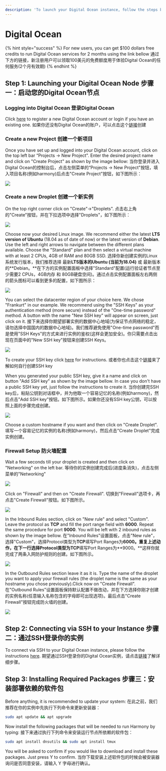 ```yaml
---
description: 'To launch your Digital Ocean instance, follow the steps below.'
---
```


# Digital Ocean

{% hint style="success" %}
For new users, you can get $100 dollars free credits to run Digital Ocean services for 2 months using the link bellow 通过下方的链接，新注册用户可以领取100美元的免费额度用于体验Digital Ocean的任何服务\(2个月有效期\)
{% endhint %}

## Step 1: Launching your Digital Ocean Node 步骤一：启动您的Digital Ocean节点 <a id="step-1-launching-your-aws-node"></a>

### Logging into **Digital Ocean 登录**Digital Ocean <a id="logging-into-vultr"></a>

[​](https://www.digitalocean.com/)Click [here](https://m.do.co/c/a2c4c02a60b2) to register a new Digital Ocean account or login if you have an existing one. 如果你还没有Digital Ocean的账户，可以点击这个[链接](https://m.do.co/c/a2c4c02a60b2)创建

### Create a new P**roject 创建一个新项目** <a id="create-a-new-instance"></a>

Once you have set up and logged into your Digital Ocean account, click on the top left bar “Projects -&gt; New Project". Enter the desired project name and click on "Create Project" as shown by the image bellow: 当你登录并进入Digital Ocean的控制台后，点击左侧菜单的“Projects -&gt; New Project"按钮，填入项目名称\(例如harmony\)后点击"Create Project"按钮，如下图所示：

![](../../.gitbook/assets/do1-1.png)

### Create a new Droplet 创建一个新实例 <a id="create-a-new-instance"></a>

On the top right corner click on "Create"-&gt;"Droplets". 点击右上角的"Create"按钮，并在下拉选项中选择"Droplets"，如下图所示：

![](../../.gitbook/assets/do2.png)

Choose now your desired Linux image. We recommend either the latest **LTS version of Ubuntu** \(18.04 as of date of now\) or the latest version of **Debian**. Use the left and right arrows to navigate between the different plans available. Choose the "Standard" plan and then select a virtual machine with at least 2 CPUs, 4GB of RAM and 80GB SSD. 选择你新创建实例的Linux系统发行版本，我们推荐选择 最新**LTS版本的Ubuntu \(**当前为18.04**\)** 或 最新版本的**Debian。**在下方的实例配置面板中选择"Standard"配置\(运行验证者节点至少需要2 CPUs，4GB内存 和 80GB硬盘空间\)。通过点击实例配置面板左右两侧的箭头图标可以看到更多的配置，如下图所示：

![](../../.gitbook/assets/do3.1-1.png)

You can select the datacenter region of your choice here. We chose "Frankurt" in our example. We recommend using the "SSH Keys" as your authentication method \(more secure\) instead of the "One-time password" method. A button with the name "New SSH key" will appear on screen, just click on it. 接下来选择你期望部署实例的数据中心地域\(为保证节点网络的稳定，请勿选择中国国内的数据中心地域\)。我们推荐避免使用"One-time password"而是使用"SSH Keys"的方式来进行实例的鉴权\(这样会更加安全\)。你只需要点击出现在页面中的"New SSH key"按钮来创建SSH Keys。

![](../../.gitbook/assets/do3.2.png)

To create your SSH key click [here](https://www.digitalocean.com/docs/droplets/how-to/add-ssh-keys/) for instructions. 或者你也点击这个[链接](https://www.digitalocean.com/docs/droplets/how-to/add-ssh-keys/)来了解如何自行创建SSH key

When you generated your public SSH key, give it a name and click on button "Add SSH key" as shown by the image bellow. In case you don't have a public SSH key yet, just follow the instructions to create it. 当你创建完SSH key后，粘贴公钥到对话框中，并为他取一个容易记忆的名称\(例如harmony\)，然后点击"Add SSH key"按钮。如下图所示。如果你还没有SSH key公钥，可以按照上面的步骤完成创建。

![](../../.gitbook/assets/do3.3-1.png)

Choose a custom hostname if you want and then click on "Create Droplet". 填写一个容易记忆的实例的名称\(例如harmony\)，然后点击"Create Droplet"完成实例创建。

### Firewall Setup 防火墙配置 <a id="firewall-setup"></a>

Wait a few seconds till your droplet is created and then click on "Networking" on the left bar. 等待你的实例创建完成后\(进度条消失\)，点击左侧菜单的"Networking"

![](../../.gitbook/assets/do4-1.png)

Click on "Firewall" and then on "Create Firewall". 切换到"Firewall"选项卡，再点击"Create Firewall"按钮。如下图所示。

![](../../.gitbook/assets/do5-1.png)

In the Inbound Rules section, click on "New rule" and select "Custom". Leave the protocol as **TCP** and fill the port range field with **6000**. Repeat the same procedure for port **9000**. You will be left with 2 inbound rules as shown by the image bellow. 在"Inbound Rules"设置面板，点击"New rule"，选择"Custom"，选择Protocol类型为**TCP**填写Port Ranges为**6000。**重复上述动作，在下一行选择Protocol类型为**TCP**填写Port Ranges为**9000。**这样你就完成了两条入网防护规则的创建。如下图所示。

![](../../.gitbook/assets/do5.1-1.png)

In the Outbound Rules section leave it as it is. Type the name of the droplet you want to apply your firewall rules \(the droplet name is the same as your hostname you chose previously\).Click now on "Create Firewall". 在"Outbound Rules"设置面板保持默认配置不做改动，并在下方选择你刚才创建的实例名称\(任意输入名称包含的字母即可出现选项\)。最后点击"Create Firewall"按钮完成防火墙的创建。

![](../../.gitbook/assets/do5.2.png)

## **Step 2: Connecting via SSH to your Instance 步骤二：通过SSH登录你的实例** <a id="step-2-connecting-to-your-vultr-node"></a>

To connect via SSH to your Digital Ocean instance, please follow the instructions [here](https://www.digitalocean.com/docs/droplets/how-to/connect-with-ssh/). 期望通过SSH登录你的Digital Ocean实例，请点击[链接](https://www.digitalocean.com/docs/droplets/how-to/connect-with-ssh/)了解详细步骤。

## Step 3: Installing Required Packages 步骤三：安装部署依赖的软件包

Before anything, it is recommended to update your system: 在此之前，我们推荐在你的实例中先执行下列命令来更新安装器：

```bash
sudo apt update && apt upgrade
```

Now install the following packages that will be needed to run Harmony by typing: 接下来通过执行下列命令来安装运行节点所依赖的软件包：

```bash
sudo apt install dnsutils && sudo apt install tmux
```

You will be asked to confirm if you would like to download and install these packages. Just press Y to confirm. 当你下载安装上述软件包的时候会被安装器询问是否同意安装，请输入 Y 字母进行确认。

